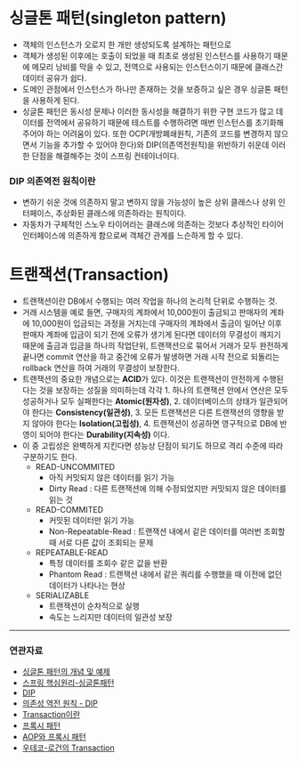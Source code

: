 # 싱글톤 패턴(singleton pattern)

- 객체의 인스턴스가 오로지 한 개만 생성되도록 설계하는 패턴으로
- 객체가 생성된 이후에는 호출이 되었을 때 최초로 생성된 인스턴스를 사용하기 때문에 메모리 낭비를 막을 수 있고, 전역으로 사용되는 인스턴스이기 때문에 클래스간 데이터 공유가 쉽다.
- 도메인 관점에서 인스턴스가 하나만 존재하는 것을 보증하고 싶은 경우 싱글톤 패턴을 사용하게 된다.
- 싱글톤 패턴은 동시성 문제나 이러한 동시성을 해결하기 위한 구현 코드가 많고 데이터를 전역에서 공유하기 때문에 테스트를 수행하려면 매번 인스턴스를 초기화해주어야 하는 어려움이 있다. 또한 OCP(개방폐쇄원칙, 기존의 코드를 변경하지 않으면서 기능을 추가할 수 있어야 한다)와 DIP(의존역전원칙)을 위반하기 쉬운데 이러한 단점을 해결해주는 것이 스프링 컨테이너이다.

### DIP 의존역전 원칙이란
- 변하기 쉬운 것에 의존하지 말고 변하지 않을 가능성이 높은 상위 클래스나 상위 인터페이스, 추상화된 클래스에 의존하라는 원칙이다.
- 자동차가 구체적인 스노우 타이어라는 클래스에 의존하는 것보다 추상적인 타이어 인터페이스에 의존하게 함으로써 객체간 관계를 느슨하게 할 수 있다.


# 트랜잭션(Transaction)
- 트랜잭션이란 DB에서 수행되는 여러 작업을 하나의 논리적 단위로 수행하는 것.
- 거래 시스템을 예로 들면, 구매자의 계좌에서 10,000원이 출금되고 판매자의 계좌에 10,000원이 입금되는 과정을 거치는데 구매자의 계좌에서 출금이 일어난 이후 판매자 계좌에 입금이 되기 전에 오류가 생기게 된다면 데이터의 무결성이 깨지기 때문에 출금과 입금을 하나의 작업단위, 트랜잭션으로 묶어서 거래가 모두 완전하게 끝나면 commit 연산을 하고 중간에 오류가 발생하면 거래 시작 전으로 되돌리는 rollback 연산을 하여 거래의 무결성이 보장한다.
- 트랜잭션의 중요한 개념으로는 **ACID**가 있다. 이것은 트랜잭션이 안전하게 수행된다는 것을 보장하는 성질을 의미하는데 각각 1. 하나의 트랜잭션 안에서 연산은 모두 성공하거나 모두 실패한다는 **Atomic(원자성)**, 2. 데이터베이스의 상태가 일관되어야 한다는 **Consistency(일관성)**, 3. 모든 트랜잭션은 다른 트랜잭션의 영향을 받지 않아야 한다는 **Isolation(고립성)**, 4. 트랜잭션이 성공하면 영구적으로 DB에 반영이 되어야 한다는 **Durability(지속성)** 이다.
- 이 중 고립성은 완벽하게 지킨다면 성능상 단점이 되기도 하므로 격리 수준에 따라 구분하기도 한다.
	- READ-UNCOMMITED
		- 아직 커밋되지 않은 데이터를 읽기 가능
		- Dirty Read : 다른 트랜잭션에 의해 수정되었지만 커밋되지 않은 데이터를 읽는 것
	- READ-COMMITED
		- 커밋된 데이터만 읽기 가능
		- Non-Repeatable-Read : 트랜잭션 내에서 같은 데이터를 여러번 조회할 때 서로 다른 값이 조회되는 문제
	- REPEATABLE-READ
		- 특정 데이터를 조회수 같은 값을 반환
		- Phantom Read : 트랜잭션 내에서 같은 쿼리를 수행했을 때 이전에 없던 데이터가 나타나는 현상
	- SERIALIZABLE
		- 트랜잭션이 순차적으로 실행
		- 속도는 느리지만 데이터의 일관성 보장

---
### 연관자료
- [싱글톤 패턴의 개념 및 예제](https://hoestory.tistory.com/8)
- [스프링 핵심원리-싱글톤패턴](https://velog.io/@jaeeunxo1/spring-singleton)
- [DIP](https://huisam.tistory.com/entry/DIP)
- [의존성 역전 원칙 - DIP](https://yoongrammer.tistory.com/100)
- [Transaction이란](https://cocoon1787.tistory.com/808)
- [프록시 패턴](https://zzang9ha.tistory.com/378)
- [AOP와 프록시 패턴](https://dong-co.tistory.com/84)
- [우테코-로건의 Transaction](https://www.youtube.com/watch?v=taUeIi6a6hk)